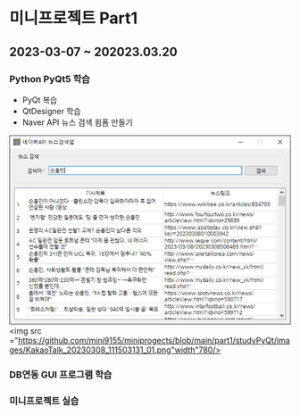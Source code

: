 # 미니프로젝트 Part1
## 2023-03-07 ~ 202023.03.20

### Python PyQt5 학습
- PyQt 복습
- QtDesigner 학습
- Naver API 뉴스 검색 윔폼 만들기

![네이버뉴스앱](https://github.com/mini9155/miniprogects/blob/main/part1/studyPyQt/images/KakaoTalk_20230308_111503131.png)
<img src ="https://github.com/mini9155/miniprogects/blob/main/part1/studyPyQt/images/KakaoTalk_20230308_111503131_01.png"width"780/>

### DB연동 GUI 프로그램 학습

### 미니프로젝트 실습
